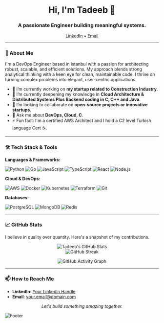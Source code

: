 <h1 align="center">Hi, I'm Tadeeb 👋</h1>
<h3 align="center">A passionate Engineer building meaningful systems.</h3>

<p align="center">
  <a href="https://www.linkedin.com/in/tadeeb/">LinkedIn</a> •
  <a href="mailto: smtadeeb@gmail.com">Email</a>
</p>

---

### 🧠 About Me

I'm a DevOps Engineer based in Istanbul with a passion for architecting robust, scalable, and efficient solutions. My approach blends strong analytical thinking with a keen eye for clean, maintainable code. I thrive on turning complex problems into elegant, user-centric applications.

-   🔭 I’m currently working on **my startup related to Construction Industry**.
-   🌱 I’m currently deepening my knowledge in **Cloud Architecture & Distributed Systems Plus Backend coding in C, C++ and Java**.
-   👯 I’m looking to collaborate on **open-source projects or innovative startups**.
-   💬 Ask me about **DevOps, Cloud, C**.
-   ⚡ Fun fact: I'm a certified AWS Architect and I hold a C2 level Turkish language Cert ☕.

---

### 🛠️ Tech Stack & Tools

**Languages & Frameworks:**

![Python](https://img.shields.io/badge/Python-3776AB?style=for-the-badge&logo=python&logoColor=white)
![Go](https://img.shields.io/badge/Go-00ADD8?style=for-the-badge&logo=go&logoColor=white)
![JavaScript](https://img.shields.io/badge/JavaScript-F7DF1E?style=for-the-badge&logo=javascript&logoColor=black)
![TypeScript](https://img.shields.io/badge/TypeScript-007ACC?style=for-the-badge&logo=typescript&logoColor=white)
![React](https://img.shields.io/badge/React-20232A?style=for-the-badge&logo=react&logoColor=61DAFB)
![Node.js](https://img.shields.io/badge/Node.js-339933?style=for-the-badge&logo=nodedotjs&logoColor=white)

**Cloud & DevOps:**

![AWS](https://img.shields.io/badge/AWS-232F3E?style=for-the-badge&logo=amazonaws&logoColor=white)
![Docker](https://img.shields.io/badge/Docker-2496ED?style=for-the-badge&logo=docker&logoColor=white)
![Kubernetes](https://img.shields.io/badge/Kubernetes-326CE5?style=for-the-badge&logo=kubernetes&logoColor=white)
![Terraform](https://img.shields.io/badge/Terraform-7B42BC?style=for-the-badge&logo=terraform&logoColor=white)
![Git](https://img.shields.io/badge/Git-F05032?style=for-the-badge&logo=git&logoColor=white)

**Databases:**

![PostgreSQL](https://img.shields.io/badge/PostgreSQL-4169E1?style=for-the-badge&logo=postgresql&logoColor=white)
![MongoDB](https://img.shields.io/badge/MongoDB-47A248?style=for-the-badge&logo=mongodb&logoColor=white)
![Redis](https://img.shields.io/badge/Redis-DC382D?style=for-the-badge&logo=redis&logoColor=white)

---

### 📈 GitHub Stats

I believe in quality over quantity. Here's a snapshot of my contributions.

<p align="center">
  <img src="https://github-readme-stats.vercel.app/api?username=smTadeeb&show_icons=true&theme=calm&hide_border=true&count_private=true" alt="Tadeeb's GitHub Stats" />
  <br/>
  <img src="https://github-readme-streak-stats.herokuapp.com/?user=smTadeeb&theme=calm&hide_border=true" alt="GitHub Streak" />
</p>

<p align="center">
  <img src="https://github-readme-activity-graph.vercel.app/graph?username=smTadeeb&theme=react-dark&hide_border=true&area=true" alt="GitHub Activity Graph" />
</p>

---

### 📫 How to Reach Me

-   **LinkedIn**: [Your LinkedIn Handle](https://www.linkedin.com/in/tadeeb/)
-   **Email**: [your.email@domain.com](mailto:smtadeeb@gmail.com)

<p align="center">
  <i>Let's build something amazing together.</i>
</p>

![Footer](https://github.com/YOUR_USERNAME/YOUR_USERNAME/raw/output/github-contribution-grid-snake.svg)
